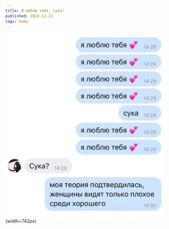 ```yaml
---
title: Я люблю тебя, сука!
published: 2018-12-22
tags: бабы
---
```


![](/content/photo5253489286936898149.jpg){width=742px}

